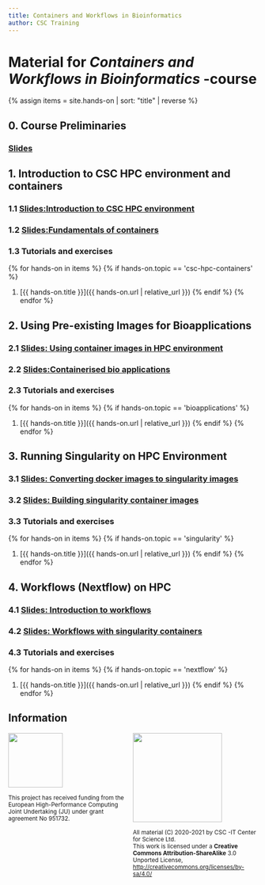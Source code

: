 ```yaml
---
title: Containers and Workflows in Bioinformatics
author: CSC Training
---
```


# Material for _Containers and Workflows in Bioinformatics_ -course

{% assign items = site.hands-on |  sort: "title" | reverse %}

## 0. Course Preliminaries
###  [Slides](link)


## 1.  Introduction to CSC HPC environment and containers
### 1.1 [Slides:Introduction to CSC HPC environment](link)
### 1.2 [Slides:Fundamentals of containers](link)
### 1.3 Tutorials and exercises
{% for hands-on in items %}
{% if hands-on.topic == 'csc-hpc-containers' %}
1. [{{ hands-on.title }}]({{ hands-on.url | relative_url }})
{% endif %}
{% endfor %}

## 2. Using Pre-existing Images for Bioapplications
### 2.1 [Slides: Using container images in HPC environment](link)
### 2.2 [Slides:Containerised bio applications](link)
### 2.3 Tutorials and exercises
{% for hands-on in items %}
{% if hands-on.topic == 'bioapplications' %}
1. [{{ hands-on.title }}]({{ hands-on.url | relative_url }})
{% endif %}
{% endfor %}

## 3. Running Singularity on HPC Environment 
### 3.1 [Slides: Converting docker images to singularity images](link)
### 3.2 [Slides: Building singularity container images](link)
### 3.3 Tutorials and exercises
{% for hands-on in items %}
{% if hands-on.topic == 'singularity' %}
1. [{{ hands-on.title }}]({{ hands-on.url | relative_url }})
{% endif %}
{% endfor %}

## 4. Workflows (Nextflow) on HPC 
### 4.1 [Slides: Introduction to workflows](link)
### 4.2 [Slides: Workflows with singularity containers](link)
### 4.3 Tutorials and exercises
{% for hands-on in items %}
{% if hands-on.topic == 'nextflow' %}
1. [{{ hands-on.title }}]({{ hands-on.url | relative_url }})
{% endif %}
{% endfor %}

## Information
<p></p>

<p>
  <div style="float: left; width: 50%;">
   <img src="./slides/img/EuroCC_Logo_invert.png" width=110 align=middle/>
   <p><small>
     This project has received funding from the European High-Performance Computing Joint Undertaking (JU) under grant agreement No 951732.
      </small>
    </p>
  </div>
  <div style="float: right; width: 50%;">
    <img src="https://mirrors.creativecommons.org/presskit/buttons/88x31/png/by-sa.png" width=180>
    <p><small>
  All material (C) 2020-2021 by CSC -IT Center for Science Ltd.  <br />
  This work is licensed under a <strong>Creative Commons Attribution-ShareAlike</strong> 3.0 <br />
  Unported License, <a href="http://creativecommons.org/licenses/by-sa/4.0/">http://creativecommons.org/licenses/by-sa/4.0/</a>
      </small>
    </p>
  </div>
</p>
<p>&nbsp;</p>
   
